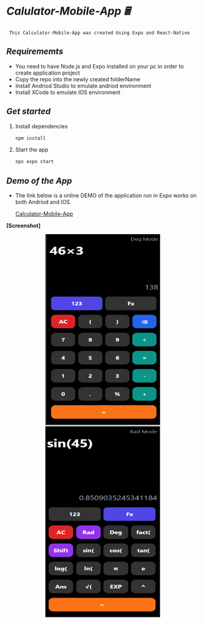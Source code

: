 # *Calulator-Mobile-App 🖩*

```  This Calculator-Mobile-App was created Using Expo and React-Native ```

## *Requirememts* 
- You need to have Node.js and Expo installed on your pc in order to create application project
- Copy the repo into the newly created folderName
- Install Andriod Studio to emulate andriod environment 
- Install XCode to emulate IOS environment


## *Get started*

1. Install dependencies

   ```bash
   npm install
   ```

2. Start the app

   ```bash
   npx expo start
   ```

 ## *Demo of the App* 

- The link below is a online DEMO of the application run in Expo works on both Andriod and IOS.
 
   [Calculator-Mobile-App](https://snack.expo.dev/@ritik599/calculator-mobile-app-01?platform=ios)


**[Screenshot]**

 <p align="center">
   <img src="assets/Calculator 123-section.png" width="300" height="500">
   <img src="assets/Calculator fx-section.png" width="300" height="500">
 </p>
